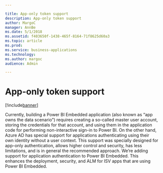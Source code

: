 ```yaml
---

title: App-only token support
description: App-only token support
author: MargoC
manager: AnnBe
ms.date: 5/1/2018
ms.assetid: f403650f-1438-465f-8164-71f8625d60a3
ms.topic: article
ms.prod: 
ms.service: business-applications
ms.technology: 
ms.author: margoc
audience: Admin

---
```

#  App-only token support




[!include[banner](../../../includes/banner.md)]

Currently, building a Power BI Embedded application (also known as “app owns the
data scenario”) requires creating a so-called master user account, storing the
credentials for that account, and using them in the application code for
performing non-interactive sign-in to Power BI. On the other hand, Azure AD has
special support for applications authenticating using their own identity without
a user context. This support was specially designed for app-only authentication,
allows higher control and security, has less limitations, and is in general the
recommended approach. We’re adding support for application authentication to
Power BI Embedded. This enhances the deployment, security, and ALM for ISV apps
that are using Power BI Embedded.
